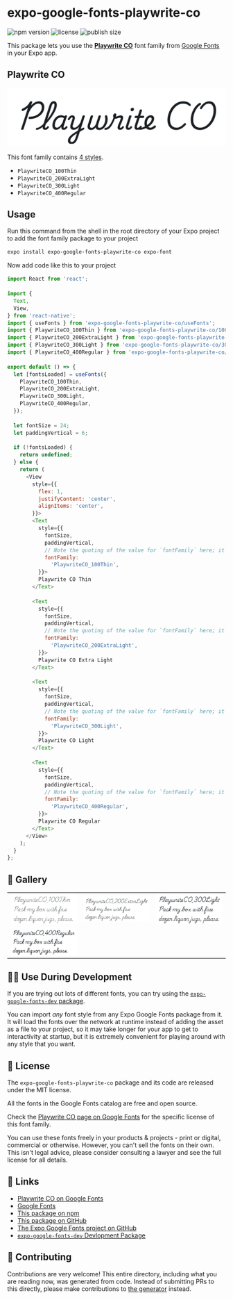 # expo-google-fonts-playwrite-co

![npm version](https://flat.badgen.net/npm/v/expo-google-fonts-playwrite-co)
![license](https://flat.badgen.net/github/license/expo/google-fonts)
![publish size](https://flat.badgen.net/packagephobia/install/expo-google-fonts-playwrite-co)

This package lets you use the [**Playwrite CO**](https://fonts.google.com/specimen/Playwrite+CO) font family from [Google Fonts](https://fonts.google.com/) in your Expo app.

## Playwrite CO

![Playwrite CO](./font-family.png)

This font family contains [4 styles](#-gallery).

- `PlaywriteCO_100Thin`
- `PlaywriteCO_200ExtraLight`
- `PlaywriteCO_300Light`
- `PlaywriteCO_400Regular`

## Usage

Run this command from the shell in the root directory of your Expo project to add the font family package to your project
```sh
expo install expo-google-fonts-playwrite-co expo-font
```

Now add code like this to your project
```js
import React from 'react';

import {
  Text,
  View,
} from 'react-native';
import { useFonts } from 'expo-google-fonts-playwrite-co/useFonts';
import { PlaywriteCO_100Thin } from 'expo-google-fonts-playwrite-co/100Thin';
import { PlaywriteCO_200ExtraLight } from 'expo-google-fonts-playwrite-co/200ExtraLight';
import { PlaywriteCO_300Light } from 'expo-google-fonts-playwrite-co/300Light';
import { PlaywriteCO_400Regular } from 'expo-google-fonts-playwrite-co/400Regular';

export default () => {
  let [fontsLoaded] = useFonts({
    PlaywriteCO_100Thin,
    PlaywriteCO_200ExtraLight,
    PlaywriteCO_300Light,
    PlaywriteCO_400Regular,
  });

  let fontSize = 24;
  let paddingVertical = 6;

  if (!fontsLoaded) {
    return undefined;
  } else {
    return (
      <View
        style={{
          flex: 1,
          justifyContent: 'center',
          alignItems: 'center',
        }}>
        <Text
          style={{
            fontSize,
            paddingVertical,
            // Note the quoting of the value for `fontFamily` here; it expects a string!
            fontFamily:
              'PlaywriteCO_100Thin',
          }}>
          Playwrite CO Thin
        </Text>

        <Text
          style={{
            fontSize,
            paddingVertical,
            // Note the quoting of the value for `fontFamily` here; it expects a string!
            fontFamily:
              'PlaywriteCO_200ExtraLight',
          }}>
          Playwrite CO Extra Light
        </Text>

        <Text
          style={{
            fontSize,
            paddingVertical,
            // Note the quoting of the value for `fontFamily` here; it expects a string!
            fontFamily:
              'PlaywriteCO_300Light',
          }}>
          Playwrite CO Light
        </Text>

        <Text
          style={{
            fontSize,
            paddingVertical,
            // Note the quoting of the value for `fontFamily` here; it expects a string!
            fontFamily:
              'PlaywriteCO_400Regular',
          }}>
          Playwrite CO Regular
        </Text>
      </View>
    );
  }
};

```

## 🔡 Gallery


||||
|-|-|-|
|![PlaywriteCO_100Thin](.//100Thin/PlaywriteCO_100Thin.ttf.png)|![PlaywriteCO_200ExtraLight](.//200ExtraLight/PlaywriteCO_200ExtraLight.ttf.png)|![PlaywriteCO_300Light](.//300Light/PlaywriteCO_300Light.ttf.png)||
|![PlaywriteCO_400Regular](.//400Regular/PlaywriteCO_400Regular.ttf.png)||||


## 👩‍💻 Use During Development

If you are trying out lots of different fonts, you can try using the [`expo-google-fonts-dev` package](https://github.com/freeboub/google-fonts/tree/master/font-packages/dev#readme).

You can import *any* font style from any Expo Google Fonts package from it. It will load the fonts
over the network at runtime instead of adding the asset as a file to your project, so it may take longer
for your app to get to interactivity at startup, but it is extremely convenient
for playing around with any style that you want.

## 📖 License

The `expo-google-fonts-playwrite-co` package and its code are released under the MIT license.

All the fonts in the Google Fonts catalog are free and open source.

Check the [Playwrite CO page on Google Fonts](https://fonts.google.com/specimen/Playwrite+CO) for the specific license of this font family.

You can use these fonts freely in your products & projects - print or digital, commercial or otherwise. However, you can't sell the fonts on their own. This isn't legal advice, please consider consulting a lawyer and see the full license for all details.

## 🔗 Links

- [Playwrite CO on Google Fonts](https://fonts.google.com/specimen/Playwrite+CO)
- [Google Fonts](https://fonts.google.com/)
- [This package on npm](https://www.npmjs.com/package/expo-google-fonts-playwrite-co)
- [This package on GitHub](https://github.com/freeboub/google-fonts/tree/master/font-packages/playwrite-co)
- [The Expo Google Fonts project on GitHub](https://github.com/freeboub/google-fonts)
- [`expo-google-fonts-dev` Devlopment Package](https://github.com/freeboub/google-fonts/tree/master/font-packages/dev)

## 🤝 Contributing

Contributions are very welcome! This entire directory, including what you are reading now, was generated from code. Instead of submitting PRs to this directly, please make contributions to [the generator](https://github.com/freeboub/google-fonts/tree/master/packages/generator) instead.
